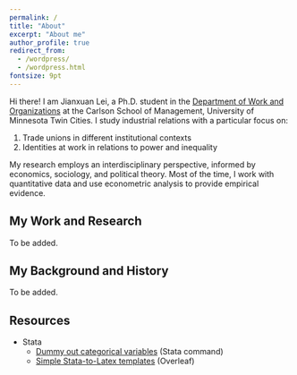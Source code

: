 ```yaml
---
permalink: /
title: "About"
excerpt: "About me"
author_profile: true
redirect_from: 
  - /wordpress/
  - /wordpress.html
fontsize: 9pt
---
```


Hi there! I am Jianxuan Lei, a Ph.D. student in the [Department of Work and Organizations](https://carlsonschool.umn.edu/departments/work-organizations-department) at the Carlson School of Management, University of Minnesota Twin Cities. I study industrial relations with a particular focus on:

1. Trade unions in different institutional contexts
2. Identities at work in relations to power and inequality 
      
My research employs an interdisciplinary perspective, informed by economics, sociology, and political theory. Most of the time, I work with quantitative data and use econometric analysis to provide empirical evidence.

## My Work and Research
To be added.

## My Background and History
To be added.

## Resources
* Stata
  * [Dummy out categorical variables](https://jianxuan-lei.github.io/posts/2022/10/dummyout/) (Stata command)
  * [Simple Stata-to-Latex templates](https://www.overleaf.com/read/kfxrxfbqsytm) (Overleaf)
